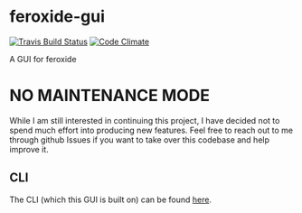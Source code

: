 # feroxide-gui

[![Travis Build Status][travis-badge]][travis-page]
[![Code Climate][codeclimate-badge]][codeclimate-page]

A GUI for feroxide

# NO MAINTENANCE MODE
While I am still interested in continuing this project, I have decided not to spend much effort into producing new features. Feel free to reach out to me through github Issues if you want to take over this codebase and help improve it.


## CLI

The CLI (which this GUI is built on) can be found [here](https://github.com/feroxide/feroxide).

[travis-page]: https://travis-ci.org/feroxide/feroxide-gui
[travis-badge]: https://travis-ci.org/feroxide/feroxide-gui.svg?branch=master

[codeclimate-badge]: https://codeclimate.com/github/feroxide/feroxide-gui/badges/gpa.svg
[codeclimate-page]: https://codeclimate.com/github/feroxide/feroxide-gui
